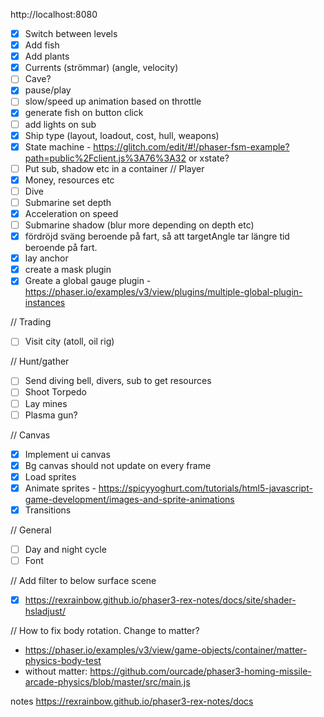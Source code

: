 http://localhost:8080

- [x] Switch between levels
- [x] Add fish
- [x] Add plants
- [x] Currents (strömmar) (angle, velocity)
- [ ] Cave?
- [x] pause/play
- [ ] slow/speed up animation based on throttle
- [x] generate fish on button click
- [ ] add lights on sub
- [x] Ship type (layout, loadout, cost, hull, weapons)
- [x] State machine - https://glitch.com/edit/#!/phaser-fsm-example?path=public%2Fclient.js%3A76%3A32 or xstate?
- [ ] Put sub, shadow etc in a container
// Player
- [x] Money, resources etc
- [ ] Dive
- [ ] Submarine set depth
- [x] Acceleration on speed
- [ ] Submarine shadow (blur more depending on depth etc)
- [x] fördröjd sväng beroende på fart, så att targetAngle tar längre tid beroende på fart.
- [x] lay anchor
- [x] create a mask plugin
- [x] Greate a global gauge plugin - https://phaser.io/examples/v3/view/plugins/multiple-global-plugin-instances

// Trading
- [ ] Visit city (atoll, oil rig)

// Hunt/gather
- [ ] Send diving bell, divers, sub to get resources
- [ ] Shoot Torpedo
- [ ] Lay mines
- [ ] Plasma gun?

// Canvas
- [x] Implement ui canvas
- [x] Bg canvas should not update on every frame
- [x] Load sprites
- [x] Animate sprites - https://spicyyoghurt.com/tutorials/html5-javascript-game-development/images-and-sprite-animations
- [x] Transitions

// General
- [ ] Day and night cycle
- [ ] Font

// Add filter to below surface scene
- [x] https://rexrainbow.github.io/phaser3-rex-notes/docs/site/shader-hsladjust/

// How to fix body rotation. Change to matter?
- https://phaser.io/examples/v3/view/game-objects/container/matter-physics-body-test
- without matter: https://github.com/ourcade/phaser3-homing-missile-arcade-physics/blob/master/src/main.js

notes
https://rexrainbow.github.io/phaser3-rex-notes/docs


